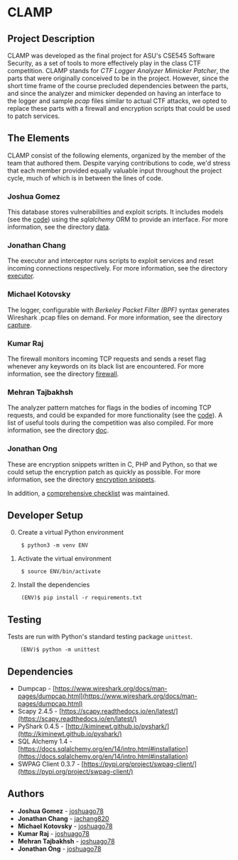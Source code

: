 # CLAMP

## Project Description

CLAMP was developed as the final project for ASU's CSE545 Software Security, as a set of tools to more effectively play in the class CTF competition. CLAMP stands for *CTF Logger Analyzer Mimicker Patcher*, the parts that were originally conceived to be in the project. However, since the short time frame of the course precluded dependencies between the parts, and since the analyzer and mimicker depended on having an interface to the logger and sample *pcap* files similar to actual CTF attacks, we opted to replace these parts with a firewall and encryption scripts that could be used to patch services.

## The Elements

CLAMP consist of the following elements, organized by the member of the team that authored them. Despite varying contributions to code, we'd stress that each member provided equally valuable input throughout the project cycle, much of which is in between the lines of code.

### Joshua Gomez

This database stores vulnerabilities and exploit scripts. It includes models (see the [code](models.py)) using the  *sqlalchemy* ORM to provide an interface. For more information, see the directory [data](data/).

### Jonathan Chang

The executor and interceptor runs scripts to exploit services and reset incoming connections respectively. For more information, see the directory [executor](executor/).

### Michael Kotovsky

The logger, configurable with *Berkeley Packet Filter (BPF)* syntax generates Wireshark .pcap files on demand. For more information, see the directory [capture](capture/).

### Kumar Raj

The firewall monitors incoming TCP requests and sends a reset flag whenever any keywords on its black list are encountered. For more information, see the directory [firewall](firewall/).

### Mehran Tajbakhsh

The analyzer pattern matches for flags in the bodies of incoming TCP requests, and could be expanded for more functionality (see the [code](analyzer.py)). A list of useful tools during the competition was also compiled. For more information, see the directory [doc](docs/).

### Jonathan Ong

These are encryption snippets written in C, PHP and Python, so that we could setup the encryption patch as quickly as possible. For more information, see the directory [encryption snippets](encryption%20snippets).

In addition, a [comprehensive checklist](https://docs.google.com/document/d/13cRbKB0WiuiLUDPpQ-4POr7_HJplsGUN54HbSIjyc6Y/edit?usp=sharing) was maintained.

## Developer Setup

0. Create a virtual Python environment

		$ python3 -m venv ENV

1. Activate the virtual environment

		$ source ENV/bin/activate

2. Install the dependencies

		(ENV)$ pip install -r requirements.txt

## Testing

Tests are run with Python's standard testing package `unittest`.

		(ENV)$ python -m unittest
		

## Dependencies

* Dumpcap - [https://www.wireshark.org/docs/man-pages/dumpcap.html](https://www.wireshark.org/docs/man-pages/dumpcap.html)
* Scapy 2.4.5 - [https://scapy.readthedocs.io/en/latest/](https://scapy.readthedocs.io/en/latest/)
* PyShark 0.4.5 - [http://kiminewt.github.io/pyshark/](http://kiminewt.github.io/pyshark/)
* SQL Alchemy 1.4 - [https://docs.sqlalchemy.org/en/14/intro.html#installation](https://docs.sqlalchemy.org/en/14/intro.html#installation)
* SWPAG Client 0.3.7 - [https://pypi.org/project/swpag-client/](https://pypi.org/project/swpag-client/)

## Authors

* **Joshua Gomez** - [joshuago78](https://github.com/joshuago78)
* **Jonathan Chang** - [jachang820](https://github.com/jachang820)
* **Michael Kotovsky** - [joshuago78](https://github.com/mkotovsk-asu-edu)
* **Kumar Raj** - [joshuago78](https://github.com/k-raj)
* **Mehran Tajbakhsh** - [joshuago78](https://github.com/MehranTJB)
* **Jonathan Ong** - [joshuago78](https://github.com/jonathanongucla)